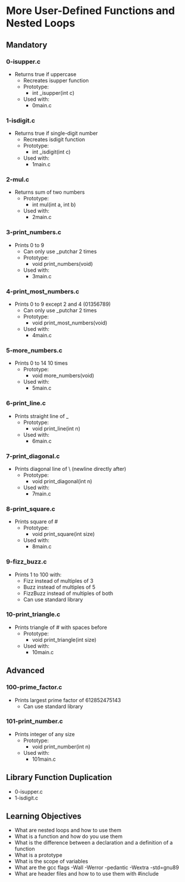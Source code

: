 # More User-Defined Functions and Nested Loops

## Mandatory

### 0-isupper.c
- Returns true if uppercase
    - Recreates isupper function
    - Prototype:
        - int _isupper(int c)
    - Used with:
        - 0main.c

### 1-isdigit.c
- Returns true if single-digit number
    - Recreates isdigit function
    - Prototype:
        - int _isdigit(int c)
    - Used with:
        - 1main.c

### 2-mul.c
- Returns sum of two numbers
    - Prototype:
        - int mul(int a, int b)
    - Used with:
        - 2main.c

### 3-print_numbers.c
- Prints 0 to 9
    - Can only use _putchar 2 times
    - Prototype:
        - void print_numbers(void)
    - Used with:
        - 3main.c

### 4-print_most_numbers.c
- Prints 0 to 9 except 2 and 4 (01356789)
    - Can only use _putchar 2 times
    - Prototype:
        - void print_most_numbers(void)
    - Used with:
        - 4main.c

### 5-more_numbers.c
- Prints 0 to 14 10 times
    - Prototype:
        - void more_numbers(void)
    - Used with:
        - 5main.c

### 6-print_line.c
- Prints straight line of _
    - Prototype:
        - void print_line(int n)
    - Used with:
        - 6main.c

### 7-print_diagonal.c
- Prints diagonal line of \ (newline directly after)
    - Prototype:
        - void print_diagonal(int n)
    - Used with:
        - 7main.c

### 8-print_square.c
- Prints square of #
    - Prototype:
        - void print_square(int size)
    - Used with:
        - 8main.c

### 9-fizz_buzz.c
- Prints 1 to 100 with:
    - Fizz instead of multiples of 3
    - Buzz instead of multiples of 5
    - FizzBuzz instead of multiples of both
    - Can use standard library

### 10-print_triangle.c
- Prints triangle of # with spaces before
    - Prototype:
        - void print_triangle(int size)
    - Used with:
        - 10main.c

## Advanced

### 100-prime_factor.c
- Prints largest prime factor of 612852475143
    - Can use standard library

### 101-print_number.c
- Prints integer of any size
    - Prototype:
        - void print_number(int n)
    - Used with:
        - 101main.c

## Library Function Duplication

- 0-isupper.c
- 1-isdigit.c

## Learning Objectives
- What are nested loops and how to use them
- What is a function and how do you use them
- What is the difference between a declaration and a definition of a function
- What is a prototype
- What is the scope of variables
- What are the gcc flags -Wall -Werror -pedantic -Wextra -std=gnu89
- What are header files and how to to use them with #include
